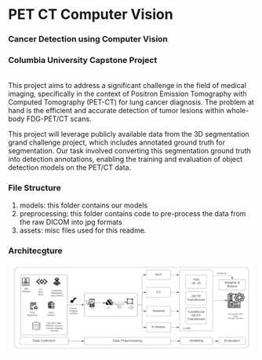 # PET CT Computer Vision
### Cancer Detection using Computer Vision
### Columbia University Capstone Project

<br>
This project aims to address a significant challenge in the field of medical imaging, specifically in the context of Positron Emission Tomography with Computed Tomography (PET-CT) for lung cancer diagnosis. The problem at hand is the efficient and accurate detection of tumor lesions within whole-body FDG-PET/CT scans.


This project will leverage publicly available data from the 3D segmentation grand challenge project, which includes annotated ground truth for segmentation. Our task involved converting this segmentation ground truth into detection annotations, enabling the training and evaluation of object detection models on the PET/CT data.

### File Structure
<ol>
<li> models: this folder contains our models
<li> preprocessing: this folder contains code to pre-process the data from the raw DICOM into jpg formats
<li> assets: misc files used for this readme.
</ol>

### Architecgture 
![alt text](https://raw.githubusercontent.com/VibhuKrovvidi/PET_CT_CV/main/assets/snip_architecture.PNG)
